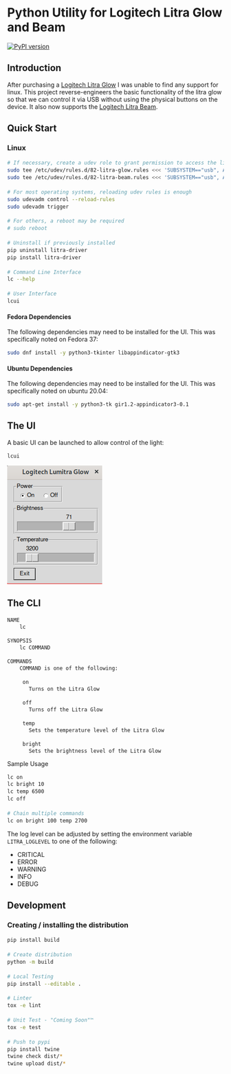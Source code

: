 # Python Utility for Logitech Litra Glow and Beam
[![PyPI version](https://badge.fury.io/py/litra-driver.svg?unused=0.8.0)](https://badge.fury.io/py/litra-driver)

## Introduction

After purchasing a [Logitech Litra Glow](https://www.logitech.com/en-us/products/lighting/litra-glow.946-000001.html) I was unable to find any support for linux. This project reverse-engineers the basic functionality of the litra glow so that we can control it via USB without using the physical buttons on the device. It also now supports the [Logitech Litra Beam](https://www.logitech.com/en-us/products/lighting/litra-beam.946-000006.html).

## Quick Start

### Linux
```bash
# If necessary, create a udev role to grant permission to access the light
sudo tee /etc/udev/rules.d/82-litra-glow.rules <<< 'SUBSYSTEM=="usb", ATTR{idVendor}=="046d", ATTR{idProduct}=="c900",MODE="0666"'
sudo tee /etc/udev/rules.d/82-litra-beam.rules <<< 'SUBSYSTEM=="usb", ATTR{idVendor}=="046d", ATTR{idProduct}=="c901",MODE="0666"'

# For most operating systems, reloading udev rules is enough
sudo udevadm control --reload-rules
sudo udevadm trigger

# For others, a reboot may be required
# sudo reboot

# Uninstall if previously installed
pip uninstall litra-driver
pip install litra-driver

# Command Line Interface
lc --help

# User Interface
lcui

```

#### Fedora Dependencies

The following dependencies may need to be installed for the UI. This was specifically noted on Fedora 37:

```bash
sudo dnf install -y python3-tkinter libappindicator-gtk3
```

#### Ubuntu Dependencies

The following dependencies may need to be installed for the UI. This was specifically noted on ubuntu 20.04:

```bash
sudo apt-get install -y python3-tk gir1.2-appindicator3-0.1
```

## The UI
A basic UI can be launched to allow control of the light:

```bash
lcui
```

![lcui Screen Shot](images/ui.png)
## The CLI

```
NAME
    lc

SYNOPSIS
    lc COMMAND

COMMANDS
    COMMAND is one of the following:

     on
       Turns on the Litra Glow

     off
       Turns off the Litra Glow

     temp
       Sets the temperature level of the Litra Glow

     bright
       Sets the brightness level of the Litra Glow
```

Sample Usage
```bash
lc on
lc bright 10
lc temp 6500
lc off

# Chain multiple commands
lc on bright 100 temp 2700
```

The log level can be adjusted by setting the environment variable `LITRA_LOGLEVEL` to one of the following:
* CRITICAL
* ERROR
* WARNING
* INFO
* DEBUG

## Development
### Creating / installing the distribution

```bash
pip install build

# Create distribution
python -m build

# Local Testing
pip install --editable .

# Linter
tox -e lint

# Unit Test - "Coming Soon"™
tox -e test

# Push to pypi 
pip install twine
twine check dist/*
twine upload dist/*
```
